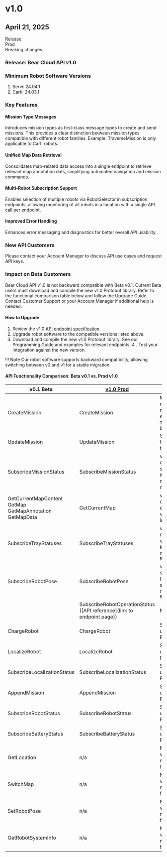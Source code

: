 # v1.0
## April 21, 2025 
<div class="tag-container">
  <div class="tag">Release</div>
  <div class="tag feature">Prod</div>
  <div class="tag breaking">Breaking changes</div>
</div>

### Release: Bear Cloud API v1.0
### Minimum Robot Software Versions
1. Servi: 24.04.1
2. Carti: 24.03.1

### Key Features 
#### Mission Type Messages
Introduces mission types as first-class message types to create and send missions. This provides a clear distinction between mission types compatible with different robot families.
Example: TraverseMission is only applicable to Carti robots.

#### Unified Map Data Retrieval
Consolidates map-related data access into a single endpoint to retrieve relevant map annotation dats, simplifying automated navigation and mission commands.

#### Multi-Robot Subscription Support
Enables selection of multiple robots via RobotSelector in subscription endpoints, allowing monitoring of all robots in a location with a single API call per endpoint.

#### Improved Error Handling
Enhances error messaging and diagnostics for better overall API usability.

### New API Customers
Please contact your Account Manager to discuss API use cases and request API keys.

### Impact on Beta Customers
Bear Cloud API v1.0 is not backward compatible with Beta v0.1. Current Beta users must download and compile the new v1.0 Protobuf library. Refer to the functional comparison table below and follow the Upgrade Guide. Contact Customer Support or your Account Manager if additional help is needed.

#### How to Upgrade
1. Review the v1.0 [API endpoint specification](../v1.0/resources/Mission.md).
2. Upgrade robot software to the compatible versions listed above.
3. Download and compile the new v1.0 Protobuf library. See our Programming Guide and examples for relevant endpoints.
4 . Test your integration against the new version.

!!! Note
    Our robot software supports backward compatibility, allowing switching between v0 and v1 for a stable migration.



#### API Functionality Comparison: Beta v0.1 vs. Prod v1.0
| v0.1 Beta                     | [v1.0 Prod](../v1.0/resources/Mission.md)         | What’s Changed                                                                                  |
|------------------------------|--------------------------------------------------|--------------------------------------------------------------------------------------------------|
| CreateMission                | CreateMission                                    | Mission behavior now indicated by message type, <br /> e.g. `TraverseMission`and `BussingMission`     |
| UpdateMission                | UpdateMission                                    | Same as above, follows the mission type model                                                   |
| SubscribeMissionStatus       | SubscribeMissionStatus                           | v0.1 supports only one `robot_id`; v1.0 supports `RobotSelector` for multi-robot monitoring     |
| GetCurrentMapContent <br /> GetMap <br />  GetMapAnnotation <br />  GetMapData         | GetCurrentMap | v0.1 requires chaining multiple endpoints; <br /> v1.0 consolidates into a single call              |
| SubscribeTrayStatuses        | SubscribeTrayStatuses                            | v0.1 lacks tray names; <br /> v1.0 returns map keyed by tray name, supports `RobotSelector`           |
| SubscribeRobotPose           | SubscribeRobotPose                               | v0.1 supports single-robot pose tracking; v1.0 supports multi-robot with `RobotSelector`        |
|                              | SubscribeRobotOperationStatus ([API reference](link to endpoint page)) | New in v1.0                                                                          |
| ChargeRobot                  | ChargeRobot                                      | Same functionality; <br /> updated to new Protobuf library                                             |
| LocalizeRobot                | LocalizeRobot                                    | Same functionality; <br /> updated to new Protobuf library                                             |
| SubscribeLocalizationStatus  | SubscribeLocalizationStatus                      | Same functionality; <br /> updated to new Protobuf library                                             |
| AppendMission                | AppendMission                                    | Same functionality; <br /> updated to new Protobuf library                                             |
| SubscribeRobotStatus         | SubscribeRobotStatus                             | Same functionality; <br /> updated to new Protobuf library                                             |
| SubscribeBatteryStatus       | SubscribeBatteryStatus                           | Same functionality; <br /> updated to new Protobuf library                                             |
| GetLocation                  | n/a                                              | Not available in v1.0; <br /> may return in a future version                                           |
| SwitchMap                    | n/a                                              | Not available in v1.0; <br /> may return in a future version                                           |
| SetRobotPose                 | n/a                                              | Not available in v1.0; <br /> may return in a future version                                           |
| GetRobotSystemInfo           | n/a                                              | Not available in v1.0; <br /> may return in a future version                                           |
